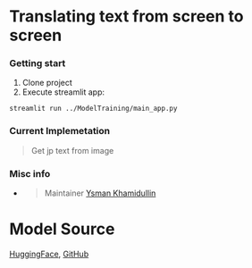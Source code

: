 # Translating text from screen to screen

[//]: # (### What and Why)

[//]: # ()
[//]: # (This project is for translating the text in your screen.)

### Getting start

1. Clone project
2. Execute streamlit app:

```
streamlit run ../ModelTraining/main_app.py
```

### Current Implemetation

> Get jp text from image

### Misc info

* > Maintainer
  [Ysman Khamidullin](https://github.com/YsmanKhamidullin)

# Model Source

[HuggingFace](https://huggingface.co/kha-white/manga-ocr-base), [GitHub](https://github.com/kha-white/manga-ocr)